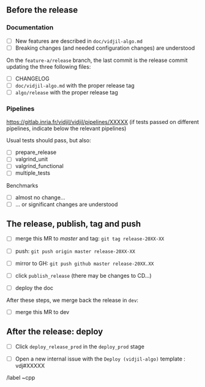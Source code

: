 
## Before the release

### Documentation

* [ ] New features are described in `doc/vidjil-algo.md`
* [ ] Breaking changes (and needed configuration changes) are understood
 
On the `feature-a/release` branch, the last commit is the release commit updating the three following files:
 * [ ] CHANGELOG
 * [ ] `doc/vidjil-algo.md` with the proper release tag
 * [ ] `algo/release` with the proper release tag

### Pipelines

https://gitlab.inria.fr/vidjil/vidjil/pipelines/XXXXX
(if tests passed on different pipelines, indicate below the relevant pipelines)

Usual tests should pass, but also:
* [ ] prepare_release
* [ ] valgrind_unit
* [ ] valgrind_functional
* [ ] multiple_tests

Benchmarks
* [ ] almost no change...
* [ ] ... or significant changes are understood

## The release, publish, tag and push

* [ ] merge this MR to *master* and tag: `git tag release-20XX-XX` 
* [ ] push: `git push origin master release-20XX-XX`
* [ ] mirror to GH: `git push github master release-20XX.XX`
* [ ] click `publish_release` (there may be changes to CD...)
* [ ] deploy the doc


After these steps, we merge back the release in `dev`:
* [ ] merge this MR to dev

## After the release: deploy

* [ ] Click `deploy_release_prod` in the `deploy_prod` stage
* [ ] Open a new internal issue with the `Deploy (vidjil-algo)` template : vdj#XXXXX


/label ~cpp

